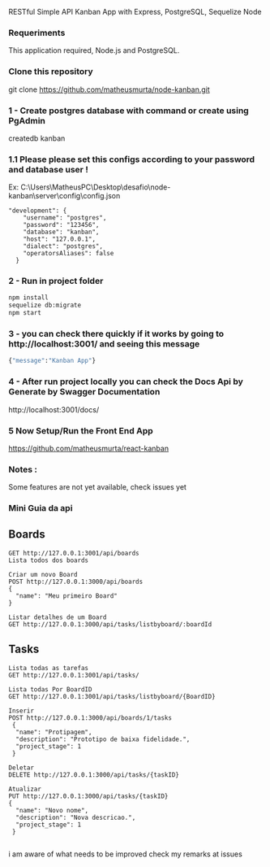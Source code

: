 RESTful Simple API Kanban App with Express, PostgreSQL, Sequelize Node

### Requeriments
This application required, Node.js and PostgreSQL.

### Clone this repository
git clone https://github.com/matheusmurta/node-kanban.git

### 1 - Create postgres database with command or create using PgAdmin 
createdb kanban

### 1.1 Please please set this configs according to your password and database user !
Ex: 
C:\Users\MatheusPC\Desktop\desafio\node-kanban\server\config\config.json

```
"development": {
    "username": "postgres",
    "password": "123456",
    "database": "kanban",
    "host": "127.0.0.1",
    "dialect": "postgres",
    "operatorsAliases": false
  }
```

### 2 - Run in project folder 
```sh
npm install
sequelize db:migrate
npm start 
```
### 3 - you can check there quickly if it works by going to http://localhost:3001/ and seeing this message
```sh
{"message":"Kanban App"}
```

### 4 - After run project locally you can check the Docs Api by Generate by Swagger Documentation
http://localhost:3001/docs/

### 5 Now Setup/Run the Front End App
https://github.com/matheusmurta/react-kanban


### Notes : 
Some features are not yet available, check issues yet

### Mini Guia da api

## Boards
```
GET http://127.0.0.1:3001/api/boards
Lista todos dos boards

Criar um novo Board
POST http://127.0.0.1:3000/api/boards
{
  "name": "Meu primeiro Board"
}

Listar detalhes de um Board 
GET http://127.0.0.1:3000/api/tasks/listbyboard/:boardId

```
## Tasks 
```
Lista todas as tarefas
GET http://127.0.0.1:3001/api/tasks/ 

Lista todas Por BoardID 
GET http://127.0.0.1:3001/api/tasks/listbyboard/{BoardID}

Inserir  
POST http://127.0.0.1:3000/api/boards/1/tasks
 {
  "name": "Protipagem",
  "description": "Prototipo de baixa fidelidade.",
  "project_stage": 1
 }

Deletar 
DELETE http://127.0.0.1:3000/api/tasks/{taskID}

Atualizar 
PUT http://127.0.0.1:3000/api/tasks/{taskID}
{
  "name": "Novo nome",
  "description": "Nova descricao.",
  "project_stage": 1
 }
 

```

i am aware of what needs to be improved check my remarks at issues

